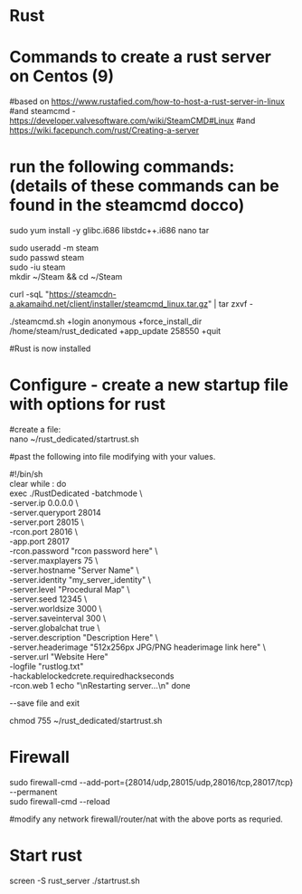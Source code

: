 # Rust
# Commands to create a rust server on Centos (9)

#based on https://www.rustafied.com/how-to-host-a-rust-server-in-linux  
#and steamcmd - https://developer.valvesoftware.com/wiki/SteamCMD#Linux
#and https://wiki.facepunch.com/rust/Creating-a-server

# run the following commands: (details of these commands can be found in the steamcmd docco)

sudo yum install -y glibc.i686 libstdc++.i686 nano tar  

sudo useradd -m steam  
sudo passwd steam   
sudo -iu steam  
mkdir ~/Steam && cd ~/Steam  
  
curl -sqL "https://steamcdn-a.akamaihd.net/client/installer/steamcmd_linux.tar.gz" | tar zxvf -  
  
./steamcmd.sh +login anonymous +force_install_dir /home/steam/rust_dedicated +app_update 258550 +quit  
  
#Rust is now installed
  
# Configure - create a new startup file with options for rust  
#create a file:  
nano ~/rust_dedicated/startrust.sh  
  
#past the following into file modifying with your values.

#!/bin/sh  
clear while : do  
  exec ./RustDedicated -batchmode \  
  -server.ip 0.0.0.0 \  
  -server.queryport 28014 \
  -server.port 28015 \  
  -rcon.port 28016 \  
  -app.port 28017 \
  -rcon.password "rcon password here" \  
  -server.maxplayers 75 \  
  -server.hostname "Server Name" \  
  -server.identity "my_server_identity" \  
  -server.level "Procedural Map" \  
  -server.seed 12345 \  
  -server.worldsize 3000 \  
  -server.saveinterval 300 \  
  -server.globalchat true \  
  -server.description "Description Here" \  
  -server.headerimage "512x256px JPG/PNG headerimage link here" \  
  -server.url "Website Here"  \
  -logfile "rustlog.txt"  \
  -hackablelockedcrete.requiredhackseconds \
  -rcon.web 1
  echo "\nRestarting server...\n" done  

--save file and exit

chmod 755 ~/rust_dedicated/startrust.sh 

# Firewall
sudo firewall-cmd --add-port={28014/udp,28015/udp,28016/tcp,28017/tcp} --permanent  
sudo firewall-cmd --reload  

#modify any network firewall/router/nat with the above ports as requried.

# Start rust
screen -S rust_server ./startrust.sh
